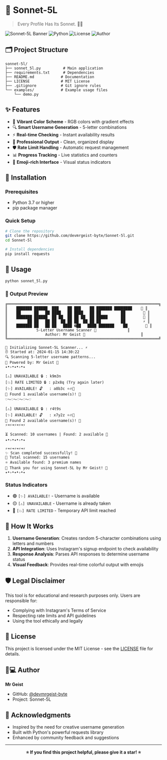 # 🔮 Sonnet-5L

> Every Profile Has Its Sonnet. 📱🎨

![Sonnet-5L Banner](https://img.shields.io/badge/Sonnet--5L-Instagram%20Scanner-purple)
![Python](https://img.shields.io/badge/Python-3.7%2B-blue)
![License](https://img.shields.io/badge/License-MIT-green)
![Author](https://img.shields.io/badge/Author-Mr%20Geist-orange)

## 🗂️ Project Structure
```
sonnet-5l/
├── sonnet_5l.py          # Main application
├── requirements.txt      # Dependencies
├── README.md            # Documentation
├── LICENSE              # MIT License
├── .gitignore           # Git ignore rules
└── examples/            # Example usage files
    └── demo.py
```

## ✨ Features

- 🎨 **Vibrant Color Scheme** - RGB colors with gradient effects
- 🔍 **Smart Username Generation** - 5-letter combinations
- ⚡ **Real-time Checking** - Instant availability results
- 🎯 **Professional Output** - Clean, organized display
- 🛡️ **Rate Limit Handling** - Automatic request management
- 📊 **Progress Tracking** - Live statistics and counters
- 🌈 **Emoji-rich Interface** - Visual status indicators

## 🚀 Installation

### Prerequisites
- Python 3.7 or higher
- pip package manager

### Quick Setup
```bash
# Clone the repository
git clone https://github.com/devmrgeist-byte/Sonnet-5l.git
cd Sonnet-5l

# Install dependencies
pip install requests
```

## 📸 Usage

```bash
python sonnet_5l.py
```

### 🎨 Output Preview
```
╔════════════════════════════════════════════════════════════════════╗
║    ███████ ██████  ███    ██ ███    ██ ███████ ████████    💎 ║
║    ██      ██   ██ ████   ██ ████   ██ ██         ██        🎩 ║
║    ███████ ██████  ██ ██  ██ ██ ██  ██ █████      ██        👑 ║
║         ██ ██   ██ ██  ██ ██ ██  ██ ██ ██         ██        ⚡ ║
║    ███████ ██   ██ ██   ████ �██   ████ ███████    ██        🌟 ║
║             5-Letter Username Scanner 🚀              ║
║                 Author: Mr Geist 👻                         ║
╚════════════════════════════════════════════════════════════════════╝

🚀 Initializing Sonnet-5L Scanner... ⚡
⏰ Started at: 2024-01-15 14:30:22
🔍 Scanning 5-letter username patterns...
🧭 Powered by: Mr Geist 👻
✦•✧•✦•✧•✦

[⚠️] UNAVAILABLE 🔒 : k9m3n
[💥] RATE LIMITED 🔒 : p2x8q (Try again later)
[✨] AVAILABLE! 🔓   : a8b3c ⭐🔥💖
🎉 Found 1 available username(s)! 🌟
♡〜♡〜♡〜♡〜♡

[⚠️] UNAVAILABLE 🔒 : r4t9s
[✨] AVAILABLE! 🔓   : x7y2z ⭐🔥💖
🎉 Found 2 available username(s)! 🌟
⚡➜⚡➜⚡➜⚡➜⚡

⏳ Scanned: 10 usernames | Found: 2 available 💎
✦•✧•✦•✧•✦

⚡➜⚡➜⚡➜⚡➜⚡
✨ Scan completed successfully! 🎉
💎 Total scanned: 15 usernames
⭐ Available found: 3 premium names
💖 Thank you for using Sonnet-5L by Mr Geist! 👻
✦•✧•✦•✧•✦
```

### Status Indicators
- 🟢 `[✨] AVAILABLE!` - Username is available
- 🟡 `[⚠️] UNAVAILABLE` - Username is already taken  
- 🔴 `[💥] RATE LIMITED` - Temporary API limit reached

## 🎯 How It Works

1. **Username Generation**: Creates random 5-character combinations using letters and numbers
2. **API Integration**: Uses Instagram's signup endpoint to check availability
3. **Response Analysis**: Parses API responses to determine username status
4. **Visual Feedback**: Provides real-time colorful output with emojis

## 🛡️ Legal Disclaimer

This tool is for educational and research purposes only. Users are responsible for:
- Complying with Instagram's Terms of Service
- Respecting rate limits and API guidelines
- Using the tool ethically and legally

## 📜 License

This project is licensed under the MIT License - see the [LICENSE](LICENSE) file for details.

## 👨💻 Author

**Mr Geist** 
- GitHub: [@devmrgeist-byte](https://github.com/devmrgeist-byte)
- Project: Sonnet-5L

## 🌟 Acknowledgments

- Inspired by the need for creative username generation
- Built with Python's powerful requests library
- Enhanced by community feedback and suggestions

---

<div align="center">

**⭐ If you find this project helpful, please give it a star! ⭐**

</div>
